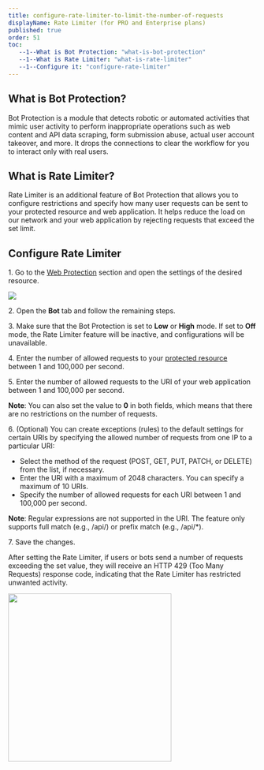 ```yaml
---
title: configure-rate-limiter-to-limit-the-number-of-requests
displayName: Rate Limiter (for PRO and Enterprise plans)
published: true
order: 51
toc:
   --1--What is Bot Protection: "what-is-bot-protection"
   --1--What is Rate Limiter: "what-is-rate-limiter"
   --1--Configure it: "configure-rate-limiter"
---
```

  
  

What is Bot Protection?
-----------------------

Bot Protection is a module that detects robotic or automated activities that mimic user activity to perform inappropriate operations such as web content and API data scraping, form submission abuse, actual user account takeover, and more. It drops the connections to clear the workflow for you to interact only with real users.

What is Rate Limiter?
---------------------

Rate Limiter is an additional feature of Bot Protection that allows you to configure restrictions and specify how many user requests can be sent to your protected resource and web application. It helps reduce the load on our network and your web application by rejecting requests that exceed the set limit.

Configure Rate Limiter
----------------------

1\. Go to the [Web Protection](https://control.gcore.com/resources/all) section and open the settings of the desired resource.

<img src="https://support.gcore.com/hc/article_attachments/13532571549585">

2\. Open the **Bot** tab and follow the remaining steps.

3\. Make sure that the Bot Protection is set to **Low** or **High** mode. If set to **Off** mode, the Rate Limiter feature will be inactive, and configurations will be unavailable.

4\. Enter the number of allowed requests to your [protected resource](https://www.gcore.com/support/articles/360000578457/) between 1 and 100,000 per second.

5\. Enter the number of allowed requests to the URI of your web application between 1 and 100,000 per second.

**Note**: You can also set the value to **0** in both fields, which means that there are no restrictions on the number of requests.

6\. (Optional) You can create exceptions (rules) to the default settings for certain URIs by specifying the allowed number of requests from one IP to a particular URI:

*   Select the method of the request (POST, GET, PUT, PATCH, or DELETE) from the list, if necessary.
*   Enter the URI with a maximum of 2048 characters. You can specify a maximum of 10 URIs.
*   Specify the number of allowed requests for each URI between 1 and 100,000 per second.

**Note**: Regular expressions are not supported in the URI. The feature only supports full match (e.g., /api/) or prefix match (e.g., /api/\*).

7\. Save the changes.

After setting the Rate Limiter, if users or bots send a number of requests exceeding the set value, they will receive an HTTP 429 (Too Many Requests) response code, indicating that the Rate Limiter has restricted unwanted activity.

<img src="https://support.gcore.com/hc/article_attachments/13532718405649" width="331" height="341">